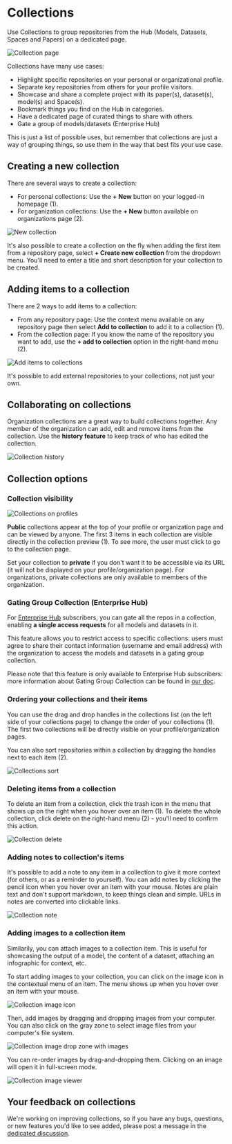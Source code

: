 # Collections

Use Collections to group repositories from the Hub (Models, Datasets, Spaces and Papers) on a dedicated page.

![Collection page](https://huggingface.co/datasets/huggingface/documentation-images/resolve/main/collections/collection-intro.webp)

Collections have many use cases:

- Highlight specific repositories on your personal or organizational profile.
- Separate key repositories from others for your profile visitors.
- Showcase and share a complete project with its paper(s), dataset(s), model(s) and Space(s).
- Bookmark things you find on the Hub in categories.
- Have a dedicated page of curated things to share with others.
- Gate a group of models/datasets (Enterprise Hub)

This is just a list of possible uses, but remember that collections are just a way of grouping things, so use them in the way that best fits your use case.

## Creating a new collection

There are several ways to create a collection:

- For personal collections: Use the **+ New** button on your logged-in homepage (1).
- For organization collections: Use the **+ New** button available on organizations page (2).

![New collection](https://huggingface.co/datasets/huggingface/documentation-images/resolve/main/collections/collection-new.webp)

It's also possible to create a collection on the fly when adding the first item from a repository page, select **+ Create new collection** from the dropdown menu.
You'll need to enter a title and short description for your collection to be created.

## Adding items to a collection

There are 2 ways to add items to a collection:

- From any repository page: Use the context menu available on any repository page then select **Add to collection** to add it to a collection (1).
- From the collection page: If you know the name of the repository you want to add, use the **+ add to collection** option in the right-hand menu (2).

![Add items to collections](https://huggingface.co/datasets/huggingface/documentation-images/resolve/main/collections/collection-add.webp)

It's possible to add external repositories to your collections, not just your own.

## Collaborating on collections

Organization collections are a great way to build collections together. Any member of the organization can add, edit and remove items from the collection.
Use the **history feature** to keep track of who has edited the collection.

![Collection history](https://huggingface.co/datasets/huggingface/documentation-images/resolve/main/collections/collection-history.webp)

## Collection options

### Collection visibility

![Collections on profiles](https://huggingface.co/datasets/huggingface/documentation-images/resolve/main/collections/collection-profile.webp)

**Public** collections appear at the top of your profile or organization page and can be viewed by anyone. The first 3 items in each collection are visible directly in the collection preview (1). To see more, the user must click to go to the collection page.

Set your collection to **private** if you don't want it to be accessible via its URL (it will not be displayed on your profile/organization page). For organizations, private collections are only available to members of the organization.

### Gating Group Collection (Enterprise Hub)

For [Enterprise Hub](https://huggingface.co/docs/hub/en/enterprise-hub) subscribers, you can gate all the repos in a collection, enabling **a single access requests** for all models and datasets in it.

This feature allows you to restrict access to specific collections: users must agree to share their contact information (username and email address) with the organization to access the models and datasets in a gating group collection.

Please note that this feature is only available to Enterprise Hub subscribers: more information about Gating Group Collection can be found in [our doc](https://huggingface.co/docs/hub/en/enterprise-hub-gating-group-collections).

### Ordering your collections and their items

You can use the drag and drop handles in the collections list (on the left side of your collections page) to change the order of your collections (1). The first two collections will be directly visible on your profile/organization pages.

You can also sort repositories within a collection by dragging the handles next to each item (2).

![Collections sort](https://huggingface.co/datasets/huggingface/documentation-images/resolve/main/collections/collection-sort.webp)

### Deleting items from a collection

To delete an item from a collection, click the trash icon in the menu that shows up on the right when you hover over an item (1).
To delete the whole collection, click delete on the right-hand menu (2) - you'll need to confirm this action.

![Collection delete](https://huggingface.co/datasets/huggingface/documentation-images/resolve/main/collections/collection-delete.webp)

### Adding notes to collection's items

It's possible to add a note to any item in a collection to give it more context (for others, or as a reminder to yourself). You can add notes by clicking the pencil icon when you hover over an item with your mouse. Notes are plain text and don't support markdown, to keep things clean and simple. URLs in notes are converted into clickable links.

![Collection note](https://huggingface.co/datasets/huggingface/documentation-images/resolve/main/collections/collection-note.webp)

### Adding images to a collection item

Similarily, you can attach images to a collection item. This is useful for showcasing the output of a model, the content of a dataset, attaching an infographic for context, etc.

To start adding images to your collection, you can click on the image icon in the contextual menu of an item. The menu shows up when you hover over an item with your mouse.

![Collection image icon](https://huggingface.co/datasets/huggingface/documentation-images/resolve/main/collections/collections-image-button.webp)

Then, add images by dragging and dropping images from your computer. You can also click on the gray zone to select image files from your computer's file system.

![Collection image drop zone with images](https://huggingface.co/datasets/huggingface/documentation-images/resolve/main/collections/collections-image-gallery.webp)

You can re-order images by drag-and-dropping them. Clicking on an image will open it in full-screen mode.

![Collection image viewer](https://huggingface.co/datasets/huggingface/documentation-images/resolve/main/collections/collections-image-viewer.webp)

## Your feedback on collections

We're working on improving collections, so if you have any bugs, questions, or new features you'd like to see added, please post a message in the [dedicated discussion](https://huggingface.co/spaces/huggingface/HuggingDiscussions/discussions/12).
